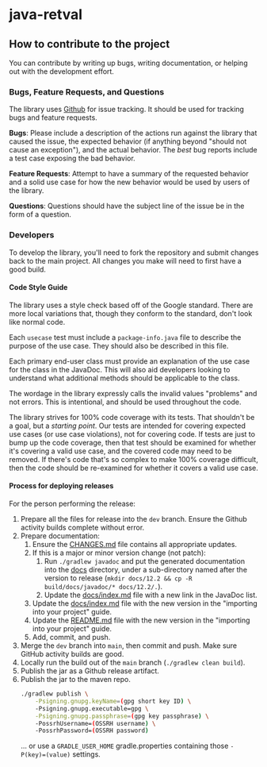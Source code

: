 # java-retval

## How to contribute to the project

You can contribute by writing up bugs, writing documentation, or helping out with the development effort.


### Bugs, Feature Requests, and Questions

The library uses [Github](https://github.com/groboclown/java-retval/issues) for issue tracking.  It should be used for tracking bugs and feature requests.

**Bugs**: Please include a description of the actions run against the library that caused the issue, the expected behavior (if anything beyond "should not cause an exception"), and the actual behavior.  The *best* bug reports include a test case exposing the bad behavior.

**Feature Requests**: Attempt to have a summary of the requested behavior and a solid use case for how the new behavior would be used by users of the library.

**Questions**:  Questions should have the subject line of the issue be in the form of a question.


### Developers

To develop the library, you'll need to fork the repository and submit changes back to the main project.  All changes you make will need to first have a good build.


#### Code Style Guide

The library uses a style check based off of the Google standard.  There are more local variations that, though they conform to the standard, don't look like normal code.

Each `usecase` test must include a `package-info.java` file to describe the purpose of the use case.  They should also be described in this file.

Each primary end-user class must provide an explanation of the use case for the class in the JavaDoc.  This will also aid developers looking to understand what additional methods should be applicable to the class.

The wordage in the library expressly calls the invalid values "problems" and not errors.  This is intentional, and should be used throughout the code.

The library strives for 100% code coverage with its tests.  That shouldn't be a goal, but a *starting point*.  Our tests are intended for covering expected use cases (or use case violations), not for covering code.  If tests are just to bump up the code coverage, then that test should be examined for whether it's covering a valid use case, and the covered code may need to be removed.  If there's code that's so complex to make 100% coverage difficult, then the code should be re-examined for whether it covers a valid use case.


#### Process for deploying releases

For the person performing the release:

1. Prepare all the files for release into the `dev` branch.  Ensure the Github activity builds complete without error.
2. Prepare documentation:
   1. Ensure the [CHANGES.md](CHANGES.md) file contains all appropriate updates.
   2. If this is a major or minor version change (not patch):
      1. Run `./gradlew javadoc` and put the generated documentation into the [docs](docs) directory, under a sub-directory named after the version to release (`mkdir docs/12.2 && cp -R build/docs/javadoc/* docs/12.2/.`).
      2. Update the [docs/index.md](docs/index.md) file with a new link in the JavaDoc list.
   3. Update the [docs/index.md](docs/index.md) file with the new version in the "importing into your project" guide.
   4. Update the [README.md](README.md) file with the new version in the "importing into your project" guide.
   5. Add, commit, and push.
3. Merge the `dev` branch into `main`, then commit and push.  Make sure GitHub activity builds are good.
4. Locally run the build out of the `main` branch (`./gradlew clean build`).
5. Publish the jar as a Github release artifact.
6. Publish the jar to the maven repo.
   ```bash
   ./gradlew publish \
       -Psigning.gnupg.keyName=(gpg short key ID) \
       -Psigning.gnupg.executable=gpg \
       -Psigning.gnupg.passphrase=(gpg key passphrase) \
       -PossrhUsername=(OSSRH username) \
       -PossrhPassword=(OSSRH password)
   ```
   ... or use a `GRADLE_USER_HOME` gradle.properties containing those `-P(key)=(value)` settings.
